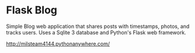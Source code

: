 # Flask Blog

Simple Blog web application that shares posts with timestamps, photos, and tracks users.
Uses a Sqlite 3 database and Python's Flask web framework.

http://milsteam4144.pythonanywhere.com/
